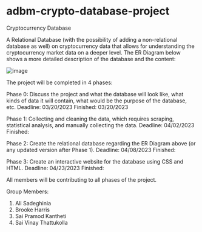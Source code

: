 # adbm-crypto-database-project

Cryptocurrency Database

A Relational Database (with the possibility of adding a non-relational database as well) on cryptocurrency data that allows for understanding the cryptocurrency market data on a deeper level. The ER Diagram below shows a more detailed description of the database and the content:

![image](https://user-images.githubusercontent.com/101132853/230144215-82c69e92-6b12-4afc-a95b-b84ca8b65593.png)



The project will be completed in 4 phases:

Phase 0: Discuss the project and what the database will look like, what kinds of data it will contain, what would be the purpose of the database, etc.
Deadline: 03/20/2023							Finished: 03/20/2023

Phase 1: Collecting and cleaning the data, which requires scraping, statistical analysis, and manually collecting the data.
Deadline: 04/02/2023								Finished: 

Phase 2: Create the relational database regarding the ER Diagram above (or any updated version after Phase 1).
Deadline: 04/08/2023								Finished: 

Phase 3: Create an interactive website for the database using CSS and HTML.
Deadline: 04/23/2023								Finished: 

All members will be contributing to all phases of the project.

Group Members:
1.	Ali Sadeghinia
2.	Brooke Harris
3.	Sai Pramod Kantheti
4.	Sai Vinay Thattukolla
